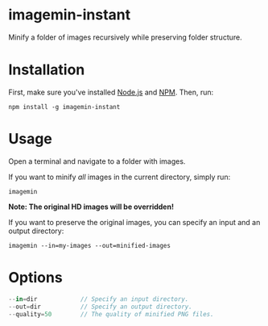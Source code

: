 # imagemin-instant

Minify a folder of images recursively while preserving folder structure.

# Installation

First, make sure you've installed [Node.js](https://nodejs.org/) and [NPM](https://www.npmjs.com/). Then, run:

```
npm install -g imagemin-instant
```

# Usage

Open a terminal and navigate to a folder with images.

If you want to minify *all* images in the current directory, simply run:
```
imagemin
```

**Note: The original HD images will be overridden!**


If you want to preserve the original images, you can specify an input and an output directory:

```
imagemin --in=my-images --out=minified-images
```

# Options

```js
--in=dir            // Specify an input directory.
--out=dir           // Specify an output directory.
--quality=50        // The quality of minified PNG files.
```